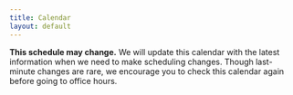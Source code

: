 ```yaml
---
title: Calendar
layout: default
---
```


**This schedule may change.** We will update this calendar with the
latest information when we need to make scheduling changes. Though
last-minute changes are rare, we encourage you to check this calendar
again before going to office hours.

<div id="calendar"></div>

<script>
 document.addEventListener('DOMContentLoaded', function() {
    var calendarEl = document.getElementById('calendar');

    var calendar = new FullCalendar.Calendar(calendarEl, {
      initialView: 'timeGridWeek',
      headerToolbar: {
        left: 'prev,next today',
        center: 'title',
        right: 'dayGridMonth,timeGridWeek,timeGridDay'
      },
      height: 1000,
      scrollTime: '08:00:00',
      events: [
        {% for lecture in site.data.syllabus.lectures %}
          {
            title: 'Lecture: {{ lecture.topic }}',
            start: '{{ lecture.start | date: "%FT%T%:z" }}',
            end: '{{ lecture.end | date: "%FT%T%:z" }}',
          },
        {% endfor %}
        {% for precept in site.data.syllabus.precepts %}
          {% for precept_slot in site.data.syllabus.precept_slots %}
            {% if precept.week_fixed != false and precept.hidden != true and precept_slot[1].week_map[precept.week] %}
              {
                title: 'Precept {{ precept_slot[0] }}: {{ precept.topic }} ({{ precept_slot[1].week_map[precept.week].location }})',
                start: '{{ precept_slot[1].week_map[precept.week].start | date: "%FT%T%:z" }}',
                end: '{{ precept_slot[1].week_map[precept.week].end | date: "%FT%T%:z" }}',
              },
            {% endif %}
          {% endfor %}
        {% endfor %}
        {% for oh in site.data.syllabus.office_hours %}
          {
            title: 'Office Hours: {{ oh.staff }} ({{ oh.location }})',
            start: '{{ oh.start | date: "%FT%T%:z" }}',
            end: '{{ oh.end | date: "%FT%T%:z" }}',
          },
        {% endfor %}
      ]
    });

    calendar.render();
  });
</script>
